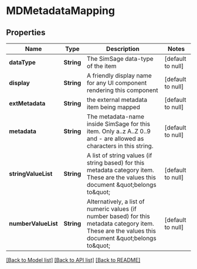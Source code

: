 # MDMetadataMapping
## Properties

| Name | Type | Description | Notes |
|------------ | ------------- | ------------- | -------------|
| **dataType** | **String** | The SimSage data-type of the item | [default to null] |
| **display** | **String** | A friendly display name for any UI component rendering this component | [default to null] |
| **extMetadata** | **String** | the external metadata item being mapped | [default to null] |
| **metadata** | **String** | The metadata-name inside SimSage for this item.  Only a..z A..Z 0..9 and - are allowed as characters in this string. | [default to null] |
| **stringValueList** | **String** | A list of string values (if string based) for this metadata category item.  These are the values this document \&quot;belongs to\&quot; | [default to null] |
| **numberValueList** | **String** | Alternatively, a list of numeric values (if number based) for this metadata category item.  These are the values this document \&quot;belongs to\&quot; | [default to null] |

[[Back to Model list]](../README.md#documentation-for-models) [[Back to API list]](../README.md#documentation-for-api-endpoints) [[Back to README]](../README.md)

